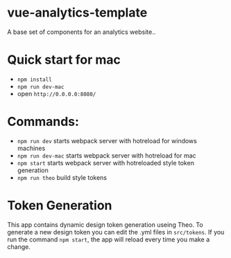 # vue-analytics-template
A base set of components for an analytics website..

# Quick start for mac
- `npm install`
- `npm run dev-mac`
- open `http://0.0.0.0:8080/`

# Commands:
- `npm run dev` starts webpack server with hotreload for windows machines
- `npm run dev-mac` starts webpack server with hotreload for mac
- `npm start` starts webpack server with hotreloaded style token generation
- `npm run theo` build style tokens

# Token Generation
This app contains dynamic design token generation useing Theo.  To generate a new design token you can edit the .yml files in 
`src/tokens`.  If you run the command `npm start`, the app will reload every time you make a change.  
